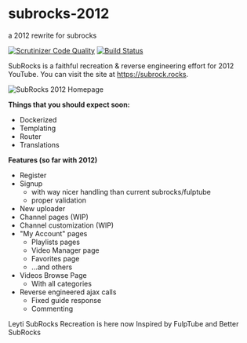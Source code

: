 # subrocks-2012
a 2012 rewrite for subrocks

[![Scrutinizer Code Quality](https://scrutinizer-ci.com/g/the-real-sumsome/subrocks-2012/badges/quality-score.png?b=main)](https://scrutinizer-ci.com/g/the-real-sumsome/subrocks-2012/?branch=main)
[![Build Status](https://scrutinizer-ci.com/g/the-real-sumsome/subrocks-2012/badges/build.png?b=main)](https://scrutinizer-ci.com/g/the-real-sumsome/subrocks-2012/build-status/main)

SubRocks is a faithful recreation & reverse engineering effort for 2012 YouTube. You can visit the site at https://subrock.rocks.

![SubRocks 2012 Homepage](https://i.imgur.com/gfLcCdI.png)

**Things that you should expect soon:**
- Dockerized
- Templating
- Router
- Translations

**Features (so far with 2012)**
- Register
- Signup
  - with way nicer handling than current subrocks/fulptube
  - proper validation
- New uploader
- Channel pages (WIP)
- Channel customization (WIP)
- "My Account" pages
  - Playlists pages
  - Video Manager page
  - Favorites page
  - ...and others
- Videos Browse Page
  - With all categories
- Reverse engineered ajax calls
  - Fixed guide response
  - Commenting

Leyti SubRocks Recreation is here now
Inspired by FulpTube and Better SubRocks

